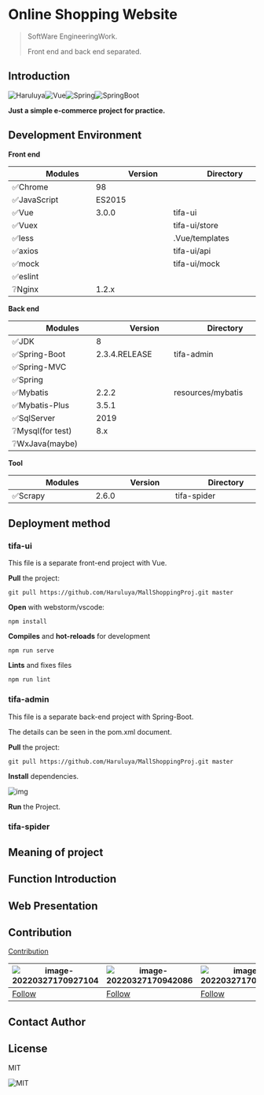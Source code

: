 # Online Shopping Website

>SoftWare EngineeringWork.
>
>Front end and back end separated.

## Introduction 

![Haruluya](https://img.shields.io/badge/X-Haruluya-brightgreen)![Vue](https://img.shields.io/badge/Vue-3.0.0-blue)![Spring](https://img.shields.io/badge/Spring-5-blue)![SpringBoot](https://img.shields.io/badge/Spring--Boot-2-blue)



**Just a simple e-commerce project for practice.**

## Development Environment

**Front end**

| <img width=50/>Modules <img width=50/> | <img width=50/>Version  <img width=50/>| <img width=50/>Directory<img width=50/>|
| -------| ------- | --------|
| ✅Chrome | 98 |  |
| ✅JavaScript | ES2015 |  |
| ✅Vue    | 3.0.0   | tifa-ui       |
| ✅Vuex   |         | tifa-ui/store |
| ✅less   |         | .Vue/templates   |
| ✅axios  |         | tifa-ui/api   |
| ✅mock   |         | tifa-ui/mock  |
| ✅eslint |         |                         |
| ❔Nginx  | 1.2.x   |                         |

**Back end**

| <img width=50/>Modules <img width=50/>   |<img width=50/> Version<img width=50/> | <img width=50/>Directory<img width=50/>|
| ---------------- | ------------- | ----------------- |
| ✅JDK             | 8             |                   |
| ✅Spring-Boot     | 2.3.4.RELEASE | tifa-admin    |
| ✅Spring-MVC      |               |                   |
| ✅Spring          |               |                   |
| ✅Mybatis         | 2.2.2         | resources/mybatis |
| ✅Mybatis-Plus    | 3.5.1         |                   |
| ✅SqlServer       | 2019          |                   |
| ❔Mysql(for test) | 8.x           |                   |
| ❔WxJava(maybe)   |               |                   |

**Tool**



| <img width=50/>Modules <img width=50/> | <img width=50/> Version<img width=50/> | <img width=50/>Directory<img width=50/> |
| -------------------------------------- | -------------------------------------- | --------------------------------------- |
| ✅Scrapy                                | 2.6.0                                  | tifa-spider                             |



## Deployment method

### **tifa-ui**

This file is a separate front-end project with Vue.



**Pull** the project:

```shell
git pull https://github.com/Haruluya/MallShoppingProj.git master
```



**Open** with webstorm/vscode:

```shell
npm install
```



**Compiles** and **hot-reloads** for development

```shell
npm run serve
```



**Lints** and fixes files

```shell
npm run lint
```



### tifa-admin

This file is a separate back-end project with Spring-Boot.

The details can be seen in the pom.xml document.

**Pull** the project:

```shell
git pull https://github.com/Haruluya/MallShoppingProj.git master
```
**Install** dependencies.

![img](https://i.postimg.cc/K8xmkhL9/img.png)

**Run** the Project.

### tifa-spider

## Meaning of project

## Function Introduction

## Web Presentation

## Contribution

<a href="https://github.com/Haruluya/MallShoppingProj/graphs/contributors">Contribution</a>

| ![image-20220327170927104](https://i.postimg.cc/MGB5hN3S/image-20220327170927104.png) | ![image-20220327170942086](https://i.postimg.cc/5tJQ2rN1/image-20220327170942086.png) | ![image-20220327170854078](https://i.postimg.cc/YqS3phD8/image-20220327170854078.png) |
| ------------------------------------------------------------ | ------------------------------------------------------------ | ------------------------------------------------------------ |
| <a href="https://github.com/Haruluya">Follow</a>             | <a href="https://github.com/wssyqzd">Follow</a>              | <a href="https://github.com/Gonlando8980">Follow</a>         |




## Contact Author 

## License
MIT

![MIT](https://img.shields.io/badge/License-MIT-red)



